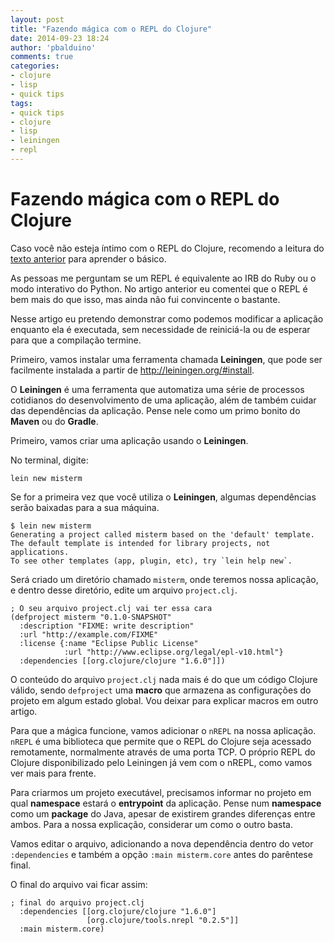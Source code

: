 ```yaml
---
layout: post
title: "Fazendo mágica com o REPL do Clojure"
date: 2014-09-23 18:24
author: 'pbalduino'
comments: true
categories:
- clojure
- lisp
- quick tips
tags:
- quick tips
- clojure
- lisp
- leiningen
- repl
---
```

# Fazendo mágica com o REPL do Clojure

Caso você não esteja íntimo com o REPL do Clojure, recomendo a leitura do [texto anterior](http://1up4dev.org/2014/04/alguns-truques-com-o-repl-do-clojure/) para aprender o básico.

As pessoas me perguntam se um REPL é equivalente ao IRB do Ruby ou o modo interativo do Python. No artigo anterior eu comentei que o REPL é bem mais do que isso, mas ainda não fui convincente o bastante.

Nesse artigo eu pretendo demonstrar como podemos modificar a aplicação enquanto ela é executada, sem necessidade de reiniciá-la ou de esperar para que a compilação termine.

Primeiro, vamos instalar uma ferramenta chamada __Leiningen__, que pode ser facilmente instalada a partir de http://leiningen.org/#install.

O __Leiningen__ é uma ferramenta que automatiza uma série de processos cotidianos do desenvolvimento de uma aplicação, além de também cuidar das dependências da aplicação. Pense nele como um primo bonito do __Maven__ ou do __Gradle__.

Primeiro, vamos criar uma aplicação usando o __Leiningen__.

No terminal, digite:

    lein new misterm

Se for a primeira vez que você utiliza o __Leiningen__, algumas dependências serão baixadas para a sua máquina.

    $ lein new misterm
    Generating a project called misterm based on the 'default' template.
    The default template is intended for library projects, not applications.
    To see other templates (app, plugin, etc), try `lein help new`.

Será criado um diretório chamado `misterm`, onde teremos nossa aplicação, e dentro desse diretório, edite um arquivo `project.clj`.

    ; O seu arquivo project.clj vai ter essa cara
    (defproject misterm "0.1.0-SNAPSHOT"
      :description "FIXME: write description"
      :url "http://example.com/FIXME"
      :license {:name "Eclipse Public License"
                :url "http://www.eclipse.org/legal/epl-v10.html"}
      :dependencies [[org.clojure/clojure "1.6.0"]])

O conteúdo do arquivo `project.clj` nada mais é do que um código Clojure válido, sendo `defproject` uma **macro** que armazena as configurações do projeto em algum estado global. Vou deixar para explicar macros em outro artigo.

Para que a mágica funcione, vamos adicionar o `nREPL` na nossa aplicação. `nREPL` é uma biblioteca que permite que o REPL do Clojure seja acessado remotamente, normalmente através de uma porta TCP. O próprio REPL do Clojure disponibilizado pelo Leiningen já vem com o nREPL, como vamos ver mais para frente.

Para criarmos um projeto executável, precisamos informar no projeto em qual __namespace__ estará o __entrypoint__ da aplicação. Pense num __namespace__ como um __package__ do Java, apesar de existirem grandes diferenças entre ambos. Para a nossa explicação, considerar um como o outro basta.

Vamos editar o arquivo, adicionando a nova dependência dentro do vetor `:dependencies` e também a opção `:main misterm.core` antes do parêntese final.

O final do arquivo vai ficar assim:

    ; final do arquivo project.clj
      :dependencies [[org.clojure/clojure "1.6.0"]
                     [org.clojure/tools.nrepl "0.2.5"]]
      :main misterm.core)

